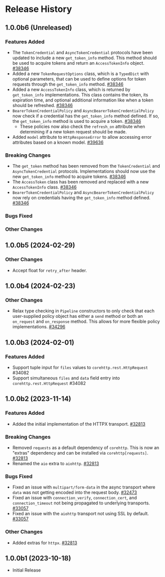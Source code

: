 # Release History

## 1.0.0b6 (Unreleased)

### Features Added

- The `TokenCredential` and `AsyncTokenCredential` protocols have been updated to include a new `get_token_info` method. This method should be used to acquire tokens and return an `AccessTokenInfo` object. [#38346](https://github.com/Azure/azure-sdk-for-python/pull/38346)
- Added a new `TokenRequestOptions` class, which is a `TypedDict` with optional parameters, that can be used to define options for token requests through the `get_token_info` method. [#38346](https://github.com/Azure/azure-sdk-for-python/pull/38346)
- Added a new `AccessTokenInfo` class, which is returned by `get_token_info` implementations. This class contains the token, its expiration time, and optional additional information like when a token should be refreshed. [#38346](https://github.com/Azure/azure-sdk-for-python/pull/38346)
- `BearerTokenCredentialPolicy` and `AsyncBearerTokenCredentialPolicy` now check if a credential has the `get_token_info` method defined. If so, the `get_token_info` method is used to acquire a token. [#38346](https://github.com/Azure/azure-sdk-for-python/pull/38346)
  - These policies now also check the `refresh_on` attribute when determining if a new token request should be made.
- Added `model` attribute to `HttpResponseError` to allow accessing error attributes based on a known model. [#39636](https://github.com/Azure/azure-sdk-for-python/pull/39636)

### Breaking Changes

- The `get_token` method has been removed from the `TokenCredential` and `AsyncTokenCredential` protocols. Implementations should now use the new `get_token_info` method to acquire tokens. [#38346](https://github.com/Azure/azure-sdk-for-python/pull/38346)
- The `AccessToken` class has been removed and replaced with a new `AccessTokenInfo` class. [#38346](https://github.com/Azure/azure-sdk-for-python/pull/38346)
- `BearerTokenCredentialPolicy` and `AsyncBearerTokenCredentialPolicy` now rely on credentials having the `get_token_info` method defined. [#38346](https://github.com/Azure/azure-sdk-for-python/pull/38346)

### Bugs Fixed

### Other Changes

## 1.0.0b5 (2024-02-29)

### Other Changes

- Accept float for `retry_after` header.

## 1.0.0b4 (2024-02-23)

### Other Changes

- Relax type checking in `Pipeline` constructors to only check that each user-supplied policy object has either a `send` method or both an `on_request` and `on_response` method. This allows for more flexible policy implementations. [#34296](https://github.com/Azure/azure-sdk-for-python/pull/34296)

## 1.0.0b3 (2024-02-01)

### Features Added

- Support tuple input for `files` values to `corehttp.rest.HttpRequest` #34082
- Support simultaneous `files` and `data` field entry into `corehttp.rest.HttpRequest` #34082

## 1.0.0b2 (2023-11-14)

### Features Added

- Added the initial implementation of the HTTPX transport. [#32813](https://github.com/Azure/azure-sdk-for-python/pull/32813)

### Breaking Changes

- Removed `requests` as a default dependency of `corehttp`. This is now an "extras" dependency and can be installed via `corehttp[requests]`. [#32813](https://github.com/Azure/azure-sdk-for-python/pull/32813)
- Renamed the `aio` extra to `aiohttp`. [#32813](https://github.com/Azure/azure-sdk-for-python/pull/32813)

### Bugs Fixed

- Fixed an issue with `multipart/form-data` in the async transport where `data` was not getting encoded into the request body. [#32473](https://github.com/Azure/azure-sdk-for-python/pull/32473)
- Fixed an issue with `connection_verify`, `connection_cert`, and `connection_timeout` not being propagated to underlying transports.  [#33057](https://github.com/Azure/azure-sdk-for-python/pull/33057)
- Fixed an issue with the `aiohttp` transport not using SSL by default. [#33057](https://github.com/Azure/azure-sdk-for-python/pull/33057)

### Other Changes

- Added extras for `httpx`. [#32813](https://github.com/Azure/azure-sdk-for-python/pull/32813)

## 1.0.0b1 (2023-10-18)

* Initial Release
